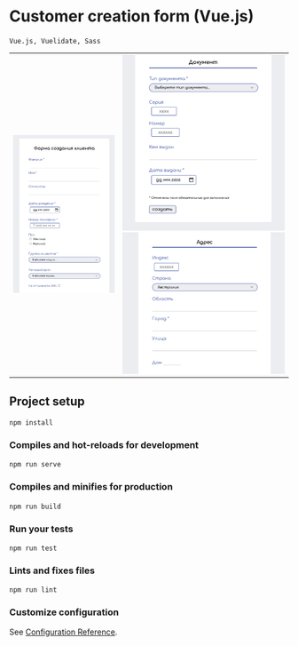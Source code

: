 # Customer creation form (Vue.js)

```
Vue.js, Vuelidate, Sass
```
|     |     |
| --- | --- |
| <img src="screenshots/screen_1.png" width="500"> | <img src="screenshots/screen_2.png" width="400"> <img src="screenshots/screen_3.png" width="400">  |


## Project setup
```
npm install
```

### Compiles and hot-reloads for development
```
npm run serve
```

### Compiles and minifies for production
```
npm run build
```

### Run your tests
```
npm run test
```

### Lints and fixes files
```
npm run lint
```

### Customize configuration
See [Configuration Reference](https://cli.vuejs.org/config/).
